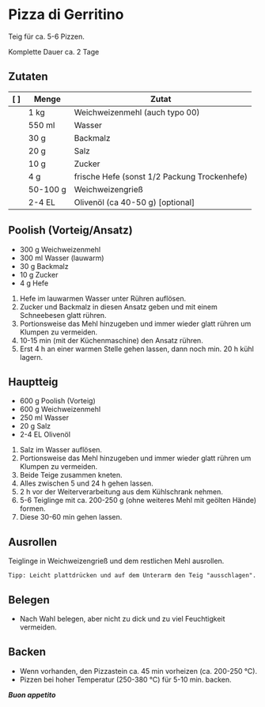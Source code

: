 # Pizza di Gerritino

Teig für ca. 5-6 Pizzen.

Komplette Dauer ca. 2 Tage


## Zutaten

| **[ ]** | **Menge** | **Zutat**                                    |
|---------|-----------|----------------------------------------------|
|         | 1 kg      | Weichweizenmehl (auch typo 00)               |
|         | 550 ml    | Wasser                                       |
|         | 30 g      | Backmalz                                     |
|         | 20 g      | Salz                                         |
|         | 10 g      | Zucker                                       |
|         | 4 g       | frische Hefe (sonst 1/2 Packung Trockenhefe) |
|         | 50-100 g  | Weichweizengrieß                             |
|         | 2-4 EL    | Olivenöl (ca 40-50 g) [optional]             |


## Poolish (Vorteig/Ansatz)

  * 300  g    Weichweizenmehl
  * 300 ml    Wasser  (lauwarm)
  *  30  g    Backmalz
  *  10  g    Zucker
  *   4  g    Hefe

  1. Hefe im lauwarmen Wasser unter Rühren auflösen.
  1. Zucker und Backmalz in diesen Ansatz geben und mit einem Schneebesen glatt rühren.
  1. Portionsweise das Mehl hinzugeben und immer wieder glatt rühren um Klumpen zu vermeiden.
  1. 10-15 min (mit der Küchenmaschine) den Ansatz rühren.
  1. Erst 4 h an einer warmen Stelle gehen lassen, dann noch min. 20 h kühl lagern.


## Hauptteig

  * 600  g    Poolish (Vorteig)
  * 600  g    Weichweizenmehl
  * 250 ml    Wasser
  *  20  g    Salz
  * 2-4 EL Olivenöl

  1. Salz im Wasser auflösen.
  1. Portionsweise das Mehl hinzugeben und immer wieder glatt rühren um Klumpen zu vermeiden.
  1. Beide Teige zusammen kneten.
  1. Alles zwischen 5 und 24 h gehen lassen.
  1. 2 h vor der Weiterverarbeitung aus dem Kühlschrank nehmen. 
  1. 5-6 Teiglinge mit ca. 200-250 g (ohne weiteres Mehl mit geölten Hände) formen.
  1. Diese 30-60 min gehen lassen.


## Ausrollen

Teiglinge in Weichweizengrieß und dem restlichen Mehl ausrollen.

    Tipp: Leicht plattdrücken und auf dem Unterarm den Teig "ausschlagen".


## Belegen

  * Nach Wahl belegen, aber nicht zu dick und zu viel Feuchtigkeit vermeiden.


## Backen

  * Wenn vorhanden, den Pizzastein ca. 45 min vorheizen (ca. 200-250 °C).
  * Pizzen bei hoher Temperatur (250-380 °C) für 5-10 min. backen.


***Buon appetito***
